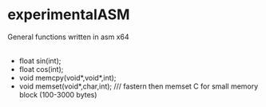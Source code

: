 # experimentalASM
General functions written in asm x64
<br><br>
<ul>
  <li> float sin(int);
  <li> float cos(int);
  <li> void memcpy(void*,void*,int);
  <li> void memset(void*,char,int); /// fastern then memset C for small memory block (100-3000 bytes)
</ul>
